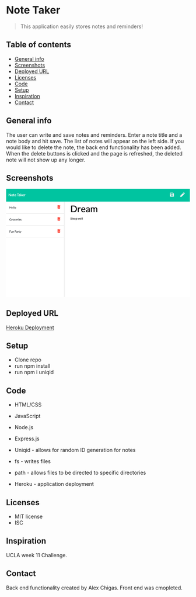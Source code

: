 # Note Taker
> This application easily stores notes and reminders!

## Table of contents
* [General info](#general-info)
* [Screenshots](#screenshots)
* [Deployed URL](#deployedURL)
* [Licenses](#licenses)
* [Code](#code)
* [Setup](#setup)
* [Inspiration](#inspiration)
* [Contact](#contact)

## General info
The user can write and save notes and reminders. Enter a note title and a note body and hit save. The list of notes will appear on the left side. If you would like to delete the note, the back end functionality has been added. When the delete buttons is clicked and the page is refreshed, the deleted note will not show up any longer. 

## Screenshots
![Note Taker Screenshot](./public/images/Note-taker.png)

## Deployed URL
[Heroku Deployment](https://damp-bastion-26381.herokuapp.com)

## Setup
* Clone repo
* run npm install
* run npm i uniqid

## Code
* HTML/CSS
* JavaScript
* Node.js
* Express.js

* Uniqid - allows for random ID generation for notes
* fs - writes files
* path - allows files to be directed to specific directories
* Heroku - application deployment 

## Licenses
* MIT license
* ISC

## Inspiration
UCLA week 11 Challenge. 

## Contact
Back end functionality created by Alex Chigas. Front end was cmopleted. 
